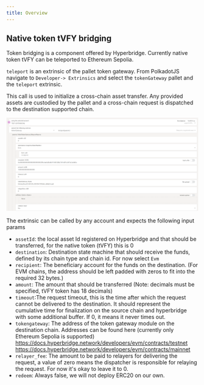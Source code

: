```yaml
---
title: Overview
---
```


## Native token tVFY bridging

Token bridging is a component offered by Hyperbridge.
Currently native token tVFY can be teleported to Ethereum Sepolia.

`teleport` is an extrinsic of the pallet token gateway.
From PolkadotJS navigate to `Developer-> Extrinsics` and select the `tokenGateway` pallet and the `teleport` extrinsic.

This call is used to initialize a cross-chain asset transfer. Any provided assets are custodied by the pallet and a cross-chain request is dispatched to the destination supported chain.

![alt_text](./img/polkadot-js-teleport.png)

The extrinsic can be called by any account and expects the following input params

- `assetId`: the local asset Id registered on Hyperbridge and that should be transferred, for the native token (tVFY) this is 0
- `destination`: Destination state machine that should receive the funds, defined by its chain type and chain id. For now select `Evm` 
- `recipient`: The beneficiary account for the funds on the destination. (For EVM chains, the address should be left padded with zeros to fit into the required 32 bytes.)
- `amount`: The amount that should be transferred (Note: decimals must be specified, tVFY token has 18 decimals)
- `timeout`:The request timeout, this is the time after which the request cannot be delivered to the destination. It should represent the cumulative time for finalization on the source chain and hyperbridge with some additional buffer. If 0, it means it never times out.
- `tokengateway`: The address of the token gateway module on the destination chain. Addresses can be found here (currently only Ethereum Sepolia is supported) https://docs.hyperbridge.network/developers/evm/contracts/testnet
https://docs.hyperbridge.network/developers/evm/contracts/mainnet
- `relayer_fee`: The amount to be paid to relayers for delivering the request, a value of zero means the dispatcher is responsible for relaying the request. For now it's okay to leave it to 0.
- `redeem`: Always false, we will not deploy ERC20 on our own.




